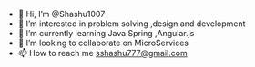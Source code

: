 - 👋 Hi, I’m @Shashu1007
- 👀 I’m interested in problem solving ,design and development 
- 🌱 I’m currently learning Java Spring ,Angular.js
- 💞️ I’m looking to collaborate on MicroServices
- 📫 How to reach me sshashu777@gmail.com

<!---
Shashu1007/Shashu1007 is a ✨ special ✨ repository because its `README.md` (this file) appears on your GitHub profile.
You can click the Preview link to take a look at your changes.
--->
